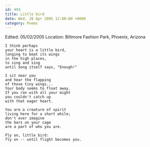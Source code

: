```yaml
---
id: 493
title: Little bird
date: Wed, 20 Apr 2005 12:00:00 +0000
category: Poems
---
```


Edited: 05/02/2005
Location: Biltmore Fashion Park, Phoenix, Arizona

    I think perhaps  
    your heart is a little bird,  
    longing to beat its wings  
    in the high places,  
    to sing and sing  
    until Song itself says, "Enough!"

    I sit near you  
    and hear the flapping  
    of those tiny wings...  
    Your body seems to float away.  
    If you ran with all your might  
    you couldn't catch up  
    with that eager heart.

    You are a creature of spirit  
    living here for a short while;  
    don't ever imagine  
    the bars on your cage  
    are a part of who you are.

    Fly on, little bird:  
    fly on -- until flight becomes you.


